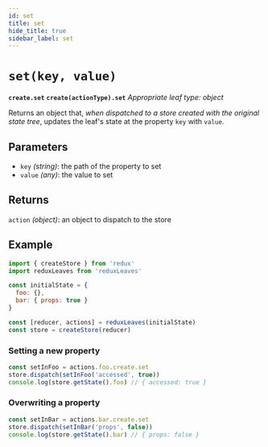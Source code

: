 ```yaml
---
id: set
title: set
hide_title: true
sidebar_label: set
---
```


# `set(key, value)`
**`create.set`**
**`create(actionType).set`**
*Appropriate leaf type: object*

Returns an object that, *when dispatched to a store created with the original state tree*, updates the leaf's state at the property `key` with `value`.

## Parameters
- `key` *(string)*: the path of the property to set
- `value` *(any)*: the value to set

## Returns
`action` *(object)*: an object to dispatch to the store

## Example
```js
import { createStore } from 'redux'
import reduxLeaves from 'reduxLeaves'

const initialState = {
  foo: {},
  bar: { props: true }
}

const [reducer, actions] = reduxLeaves(initialState)
const store = createStore(reducer)
```

### Setting a new property
```js
const setInFoo = actions.foo.create.set
store.dispatch(setInFoo('accessed', true))
console.log(store.getState().foo) // { accessed: true }
```

### Overwriting a property
```js
const setInBar = actions.bar.create.set
store.dispatch(setInBar('props', false))
console.log(store.getState().bar) // { props: false }
```